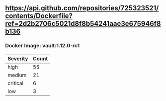 ## https://api.github.com/repositories/725323521/contents/Dockerfile?ref=2d2b2706c5021d8f8b54241aae3e675946f8b136

### Docker Image: vault:1.12.0-rc1
| Severity | Count |
|----------|-------|
| high | 55 |
| medium | 21 |
| critical | 6 |
| low | 3 |